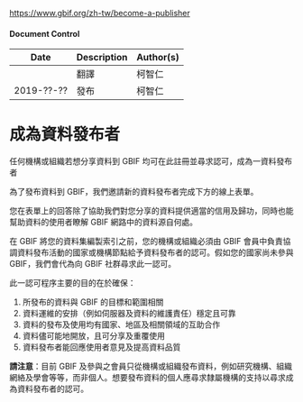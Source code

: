 https://www.gbif.org/zh-tw/become-a-publisher

#### Document Control
| Date | Description | Author(s) |
| ---- | ----------- | --------- |
| | 翻譯  | 柯智仁    |
| 2019-??-?? | 發布  | 柯智仁    |

# 成為資料發布者

任何機構或組織若想分享資料到 GBIF 均可在此註冊並尋求認可，成為一資料發布者

為了發布資料到 GBIF，我們邀請新的資料發布者完成下方的線上表單。

您在表單上的回答除了協助我們對您分享的資料提供適當的信用及歸功，同時也能幫助資料的使用者瞭解 GBIF 網路中的資料源自何處。

在 GBIF 將您的資料集編製索引之前，您的機構或組織必須由 GBIF 會員中負責協調資料發布活動的國家或機構節點給予資料發布者的認可。假如您的國家尚未參與 GBIF，我們會代為向 GBIF 社群尋求此一認可。

此一認可程序主要的目的在於確保：

1. 所發布的資料與 GBIF 的目標和範圍相關
2. 資料運維的安排（例如伺服器及資料的維護責任）穩定且可靠
3. 資料的發布及使用均有國家、地區及相關領域的互助合作
4. 資料儘可能地開放，且可分享及重覆使用
5. 資料發布者能回應使用者意見及提高資料品質

**請注意**：目前 GBIF 及參與之會員只從機構或組織發布資料，例如研究機構、組織網絡及學會等等，而非個人。想要發布資料的個人應尋求隸屬機構的支持以尋求成為資料發布者的認可。

